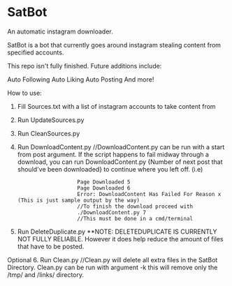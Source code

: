 # SatBot
An automatic instagram downloader.

SatBot is a bot that currently goes around instagram stealing content from specified accounts.

This repo isn't fully finished. Future additions include:

Auto Following
Auto Liking
Auto Posting
And more!

How to use:

1. Fill Sources.txt with a list of instagram accounts to take content from
2. Run UpdateSources.py
3. Run CleanSources.py
4. Run DownloadContent.py //DownloadContent.py can be run with a start from post argument. If the script happens to fail midway
                          through a download, you can run DownloadContent.py {Number of next post that should've been 
                          downloaded} to continue where you left off. (i.e)
                          
                          Page Downloaded 5
                          Page Downloaded 6
                          Error: DownloadContent Has Failed For Reason x (This is just sample output by the way)
                          //To finish the download proceed with
                          ./DownloadContent.py 7
                          //This must be done in a cmd/terminal
                          
5. Run DeleteDuplicate.py **NOTE: DELETEDUPLICATE IS CURRENTLY NOT FULLY RELIABLE. However it does help reduce the amount of
                          files that have to be posted.

Optional 6. Run Clean.py  //Clean.py will delete all extra files in the SatBot Directory. Clean.py can be run with argument -k
                          this will remove only the /tmp/ and /links/ directory.
